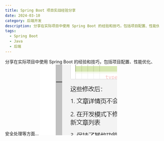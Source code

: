 ```yaml
---
title: Spring Boot 项目实战经验分享
date: 2024-03-10
category: 后端开发
description: 分享在实际项目中使用 Spring Boot 的经验和技巧，包括项目配置、性能优化、安全处理等方面...
tags:
  - Spring Boot
  - Java
  - 后端
---
```


分享在实际项目中使用 Spring Boot 的经验和技巧，包括项目配置、性能优化、安全处理等方面...
![alt text](image.png)